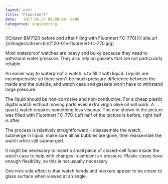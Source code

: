 ```yaml
---
layout: post
title: "Fluorinert"
date:   2017-06-23 00:00:00 -0500
categories: engineering
---
```


![Citizen BM7120 before and after filling with Fluorinert FC-770]({{ site.url }}/images/citizen-bm7120-01e-fluorinert-fc-770.jpg)

<!--more-->

Most waterproof watches are heavy and bulky because they need to withstand water pressure. They also rely on gaskets that are not particularly reliable.

An easier way to waterproof a watch is to fill it with liquid. Liquids are incompressible so there won't be much pressure difference between the inside and the outside, and watch case and gaskets won't have to withstand large pressure.
    
The liquid should be non-corrosive and non-conductive. For a cheap plastic digital watch without moving parts even extra virgin olive oil will work. A quartz watch requires something less viscous. The one shown in the picture was filled with Fluorinert FC-770. Left half of the picture is before, right half is after.

The process is relatively straightforward - disassemble the watch, submerge in liquid, make sure all air bubbles are gone, then reassemble the watch while still submerged.

It might be necessary to insert a small piece of closed-cell foam inside the watch case to help with changes in ambient air pressure. Plastic cases have enough flexibility, so this is not usually necessary.

One nice side effect is that watch hands and markers appear to be closer to glass surface  when viewed at an angle.